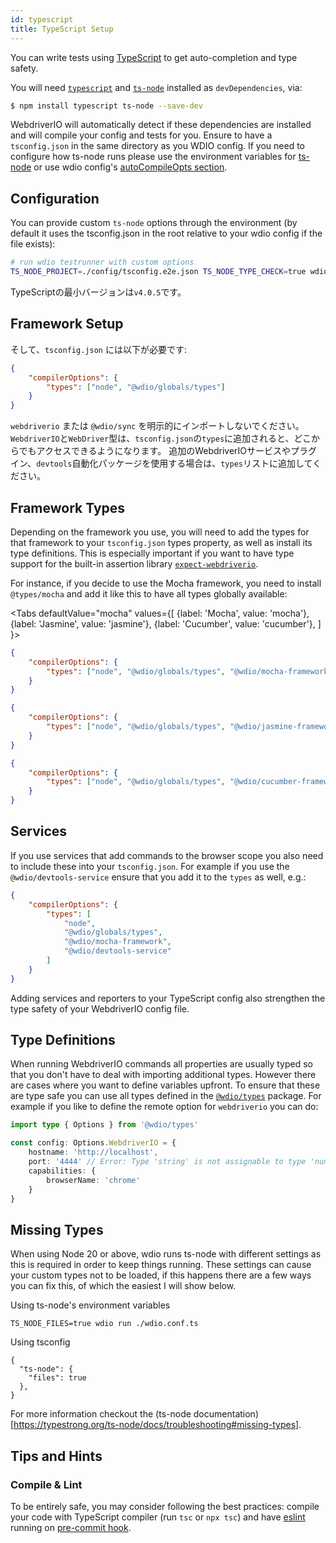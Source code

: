 ```yaml
---
id: typescript
title: TypeScript Setup
---
```


You can write tests using [TypeScript](http://www.typescriptlang.org) to get auto-completion and type safety.

You will need [`typescript`](https://github.com/microsoft/TypeScript) and [`ts-node`](https://github.com/TypeStrong/ts-node) installed as `devDependencies`, via:

```bash npm2yarn
$ npm install typescript ts-node --save-dev
```

WebdriverIO will automatically detect if these dependencies are installed and will compile your config and tests for you. Ensure to have a `tsconfig.json` in the same directory as you WDIO config. If you need to configure how ts-node runs please use the environment variables for [ts-node](https://www.npmjs.com/package/ts-node#options) or use wdio config's [autoCompileOpts section](/docs/configurationfile).

## Configuration

You can provide custom `ts-node` options through the environment (by default it uses the tsconfig.json in the root relative to your wdio config if the file exists):

```sh
# run wdio testrunner with custom options
TS_NODE_PROJECT=./config/tsconfig.e2e.json TS_NODE_TYPE_CHECK=true wdio run wdio.conf.ts
```

TypeScriptの最小バージョンは`v4.0.5`です。

## Framework Setup

そして、`tsconfig.json` には以下が必要です:

```json title="tsconfig.json"
{
    "compilerOptions": {
        "types": ["node", "@wdio/globals/types"]
    }
}
```

`webdriverio` または `@wdio/sync` を明示的にインポートしないでください。 `WebdriverIO`と`WebDriver`型は、`tsconfig.json`の`types`に追加されると、どこからでもアクセスできるようになります。 追加のWebdriverIOサービスやプラグイン、`devtools`自動化パッケージを使用する場合は、`types`リストに追加してください。

## Framework Types

Depending on the framework you use, you will need to add the types for that framework to your `tsconfig.json` types property, as well as install its type definitions. This is especially important if you want to have type support for the built-in assertion library [`expect-webdriverio`](https://www.npmjs.com/package/expect-webdriverio).

For instance, if you decide to use the Mocha framework, you need to install `@types/mocha` and add it like this to have all types globally available:

<Tabs
  defaultValue="mocha"
  values={[
    {label: 'Mocha', value: 'mocha'},
 {label: 'Jasmine', value: 'jasmine'},
 {label: 'Cucumber', value: 'cucumber'},
 ]
}>
<TabItem value="mocha">

```json title="tsconfig.json"
{
    "compilerOptions": {
        "types": ["node", "@wdio/globals/types", "@wdio/mocha-framework"]
    }
}
```

</TabItem>
<TabItem value="jasmine">

```json title="tsconfig.json"
{
    "compilerOptions": {
        "types": ["node", "@wdio/globals/types", "@wdio/jasmine-framework"]
    }
}
```

</TabItem>
<TabItem value="cucumber">

```json title="tsconfig.json"
{
    "compilerOptions": {
        "types": ["node", "@wdio/globals/types", "@wdio/cucumber-framework"]
    }
}
```

</TabItem>
</Tabs>

## Services

If you use services that add commands to the browser scope you also need to include these into your `tsconfig.json`. For example if you use the `@wdio/devtools-service` ensure that you add it to the `types` as well, e.g.:

```json title="tsconfig.json"
{
    "compilerOptions": {
        "types": [
            "node",
            "@wdio/globals/types",
            "@wdio/mocha-framework",
            "@wdio/devtools-service"
        ]
    }
}
```

Adding services and reporters to your TypeScript config also strengthen the type safety of your WebdriverIO config file.

## Type Definitions

When running WebdriverIO commands all properties are usually typed so that you don't have to deal with importing additional types. However there are cases where you want to define variables upfront. To ensure that these are type safe you can use all types defined in the [`@wdio/types`](https://www.npmjs.com/package/@wdio/types) package. For example if you like to define the remote option for `webdriverio` you can do:

```ts
import type { Options } from '@wdio/types'

const config: Options.WebdriverIO = {
    hostname: 'http://localhost',
    port: '4444' // Error: Type 'string' is not assignable to type 'number'.ts(2322)
    capabilities: {
        browserName: 'chrome'
    }
}
```

## Missing Types

When using Node 20 or above, wdio runs ts-node with different settings as this is required in order to keep things running. These settings can cause your custom types not to be loaded, if this happens there are a few ways you can fix this, of which the easiest I will show below.

Using ts-node's environment variables
```
TS_NODE_FILES=true wdio run ./wdio.conf.ts
```

Using tsconfig
```
{
  "ts-node": {
    "files": true
  },
}
```

For more information checkout the (ts-node documentation)[https://typestrong.org/ts-node/docs/troubleshooting#missing-types].

## Tips and Hints

### Compile & Lint

To be entirely safe, you may consider following the best practices: compile your code with TypeScript compiler (run `tsc` or `npx tsc`) and have [eslint](https://www.npmjs.com/package/@typescript-eslint/eslint-plugin) running on [pre-commit hook](https://github.com/typicode/husky).
